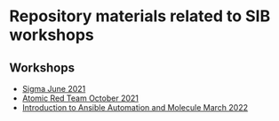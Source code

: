 # Repository materials related to SIB workshops

## Workshops

- [Sigma June 2021](./sigma)
- [Atomic Red Team October 2021](./atomic-red-team)
- [Introduction to Ansible Automation and Molecule March 2022](./ansible)
